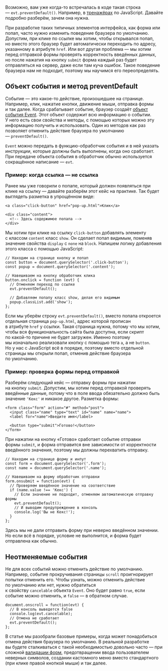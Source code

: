 Возможно, вам уже когда-то встречалась в коде такая строка — `evt.preventDefault()`. 
Например, в [тренажёрах](https://htmlacademy.ru/courses/basic-javascript) по JavaScript. Давайте подробно разберём, зачем она нужна.

При разработке таких типичных элементов интерфейса, как форма или попап, часто нужно изменить поведение браузера по умолчанию. Допустим, при клике по ссылке мы хотим, чтобы открывался попап, но вместо этого браузер будет автоматически переходить по адресу, указанному в атрибуте `href`. Или вот другая проблема — мы хотим перед отправкой формы проверять корректность введённых данных, но после нажатия на кнопку `submit` форма каждый раз будет отправляться на сервер, даже если там куча ошибок. Такое поведение браузера нам не подходит, поэтому мы научимся его переопределять.

## Объект события и метод preventDefault

Событие — это какое-то действие, произошедшее на странице. 
Например, клик, нажатие кнопки, движение мыши, отправка формы и так далее. Когда срабатывает событие, браузер создаёт [объект события Event](https://developer.mozilla.org/ru/docs/Web/API/Event). Этот объект содержит всю информацию о событии. У него есть свои свойства и методы, с помощью которых можно эту информацию получить и использовать. Один из методов как раз позволяет отменить действие браузера по умолчанию — `preventDefault()`.

`Event` можно передать в функцию-обработчик события и в ней указать инструкции, которые должны быть выполнены, когда оно сработает. При передаче объекта события в обработчик обычно используется сокращённое написание — `evt`.

### Пример: когда ссылка — не ссылка

Ранее мы уже говорили о попапе, который должен появляться при клике на ссылку — давайте разберём этот кейс на практике. Так будет выглядеть разметка в упрощённом виде:

```
<a class="click-button" href="pop-up.html">Клик</a>

<div class="content">
  <!-- Здесь содержимое попапа -->
</div>
```

Мы хотим при клике на ссылку `click-button` добавлять элементу с классом `content` класс `show`. Он сделает попап видимым, поменяв значение свойства `display` с `none` на `block`. Напишем логику добавления этого класса с помощью JavaScript:

```
// Находим на странице кнопку и попап
const button = document.querySelector('.click-button');
const popup = document.querySelector('.content');

// Навешиваем на кнопку обработчик клика
button.onclick = function (evt) {
  // Отменяем переход по ссылке
  evt.preventDefault();

  // Добавляем попапу класс show, делая его видимым
  popup.classList.add('show');
};
```

Если мы уберём строку `evt.preventDefault()`, вместо попапа откроется отдельная страница `pop-up.html`, адрес которой прописан в атрибуте `href` у ссылки. Такая страница нужна, потому что мы хотим, чтобы вся функциональность сайта была доступна, если скрипт по какой-то причине не будет загружен. Именно поэтому мы изначально реализовали кнопку с помощью тега `a`, а не `button`. Но у нас с JavaScript всё в порядке, поэтому вместо отдельной страницы мы открыли попап, отменив действие браузера по умолчанию.

### Пример: проверка формы перед отправкой

Разберём следующий кейс — отправку формы при нажатии на кнопку `submit`. Допустим, мы хотим перед отправкой проверять введённые данные, потому что в поле ввода обязательно должно быть значение `'Кекс'` и никакое другое. Разметка формы:

```
<form class="form" action="#" method="post">
  <input class="name" type="text" id="name" name="name">
  <label for="name">Введите имя</label>

  <button type="submit">Готово!</button>
</form>
```

При нажатии на кнопку «Готово» сработает событие отправки формы `submit`, и форма отправится вне зависимости от корректности введённого значения, поэтому мы должны перехватить отправку.

```
// Находим на странице форму и инпут
const form = document.querySelector('.form');
const name = document.querySelector('.name');

// Навешиваем на форму обработчик отправки 
form.onsubmit = function(evt) {
  // Проверяем введённое значение на соответствие
  if (name.value !== 'Кекс') {
    // Если значение не подходит, отменяем автоматическую отправку формы
    evt.preventDefault();
    // И выводим предупреждение в консоль
    console.log('Вы не Кекс!');
  }
};
```

Здесь мы не дали отправить форму при неверно введённом значении. Но если всё в порядке, условие не выполнится, и форма будет отправлена как обычно.

## Неотменяемые события

Не для всех событий можно отменить действие по умолчанию. 
Например, событие прокручивания страницы `scroll` проигнорирует попытки отменить его. Чтобы узнать, можно отменить действие по умолчанию или нет, нужно обратиться к свойству `cancelable` объекта `Event`. Оно будет равно `true`, если событие можно отменить, и `false` — в обратном случае.

```
document.onscroll = function(evt) {
  // В консоль выведется false 
  console.log(evt.cancelable);
  // Отмена не сработает
  evt.preventDefault();
};
```

В статье мы разобрали базовые примеры, когда может понадобиться отмена действия браузера по умолчанию. В реальной разработке вы будете сталкиваться с такой необходимостью довольно часто — при сложной [валидации форм](https://htmlacademy.ru/blog/boost/frontend/form-validation-techniques), предотвращении ввода пользователем неверных символов, создании кастомного меню вместо стандартного (при клике правой кнопкой мыши) и так далее.